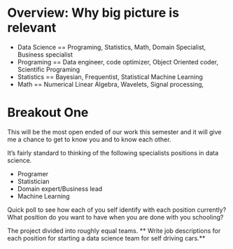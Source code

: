 # Overview: Why big picture is relevant
- Data Science == Programing, Statistics, Math,  Domain Specialist, Business specialist
- Programing == Data engineer, code optimizer, Object Oriented coder, Scientific Programing
- Statistics == Bayesian, Frequentist, Statistical Machine Learning
- Math == Numerical Linear Algebra, Wavelets, Signal processing, 


# Breakout One
This will be the most open ended of our work this semester and it will give me a chance to get to know you and to know each other.

It’s fairly standard to thinking of the following specialists positions in data science.
- Programer
- Statistician
- Domain expert/Business lead
- Machine Learning 

Quick poll to see how each of you self identify with each position currently?
What position do you want to have when you are done with you schooling? 

The project divided into roughly equal teams.
** Write job descriptions for each position for starting a data science team for self driving cars.** 

